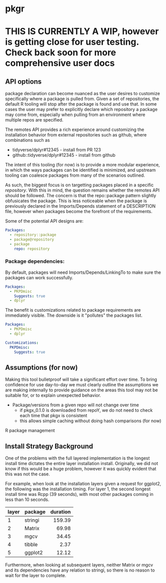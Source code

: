 # pkgr

# THIS IS CURRENTLY A WIP, however is getting close for user testing. Check back soon for more comprehensive user docs

## API options

package declaration can become nuanced as the user desires to customize
specifically where a package is pulled from. 
Given a set of repositories, the default R tooling
will stop after the package is found and use that.
In some cases the user may prefer to explicitly
declare which repository a package may come from, especially when pulling from
an environment where multiple repos are specified. 

The remotes API provides a rich experience around customizing the installation 
behavior from external repositories such as github, where combinations such as

- tidyverse/dplyr#12345 - install from PR 123
- github::tidyverse/dplyr#12345 - install from github

The intent of this tooling (for now) is to provide a more modular experience,
in which the ways packages can be identified is minimized, and upstream tooling
can coalesce packages from many of the scenarios outlined. 

As such, the biggest focus is on targetting packages placed in a specific _repository_.
With this in mind, the question remains whether the remotes API should be followed.
The concern is that the repo::package pattern slightly obfusicates the package. 
This is less noticeable when the package is previously declared in the Imports/Depends
statement of a DESCRIPTION file, however when packages become the forefront
of the requirements.

Some of the potential API designs are:

```yaml
Packages:
  - repository::package
  - package@repository
  - package
    repo: repository
```

### Package dependencies:

By default, packages will need Imports/Depends/LinkingTo to make
sure the packages can work successfully. 

```yaml
Packages:
  - PKPDmisc
    Suggests: true
  - dplyr
```

The benefit is customizations related to package requirements
are immediately visible. The downside is it "pollutes" the
packages list.

```yaml
Packages:
  - PKPDmisc
  - dplyr

Customizations:
  PKPDmisc:
    Suggests: true
```


## Assumptions (for now)

Making this tool bulletproof will take a significant effort over time. To bring confidence for use day-to-day
we must clearly outline the assumptions we are making internally to provide guidance on the areas
this tool may not be suitable for, or to explain unexpected behavior.

* Package/versions from a given repo will not change over time
  * if pkgx_0.1.0 is downloaded from repoY, we do not need to check each time that pkgx is consistent
  * this allows simple caching without doing hash comparisons (for now)

R package management

## Install Strategy Background

One of the problems with the full layered implementation is the longest install time dictates the entire layer
installation install. Originally, we did not know if this would be a huge problem, however it was quickly
evident that this was not the case.

For example, when look at the installation layers given a request for ggplot2, the following was
the installation timing. For layer 1, the second longest install time was Rcpp (39 seconds), with most
other packages coming in less than 10 seconds.

| layer  |package | duration|
|:-------|:-------|--------:|
|   1    |stringi |   159.39|
|   2    |Matrix  |    69.98|
|   3    |mgcv    |    34.45|
|   4    |tibble  |     2.37|
|   5    |ggplot2 |    12.12|

Furthermore, when looking at subsequent layers, neither Matrix or mgcv and its dependencies have any relation
to stringi, so there is no reason to wait for the layer to complete.

